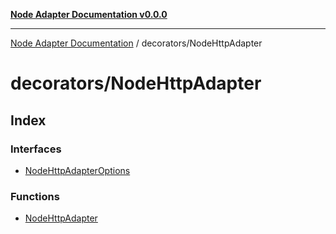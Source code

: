 [**Node Adapter Documentation v0.0.0**](../../README.md)

***

[Node Adapter Documentation](../../modules.md) / decorators/NodeHttpAdapter

# decorators/NodeHttpAdapter

## Index

### Interfaces

- [NodeHttpAdapterOptions](interfaces/NodeHttpAdapterOptions.md)

### Functions

- [NodeHttpAdapter](functions/NodeHttpAdapter.md)
